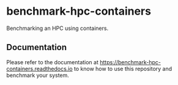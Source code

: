 # benchmark-hpc-containers
Benchmarking an HPC using containers.

## Documentation
Please refer to the documentation at https://benchmark-hpc-containers.readthedocs.io to know how to use this repository and benchmark your system.
